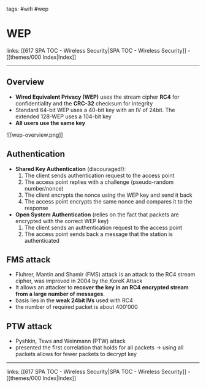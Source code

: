 tags: #wifi #wep

# WEP

links: [[617 SPA TOC - Wireless Security|SPA TOC - Wireless Security]] - [[themes/000 Index|Index]]

---

## Overview

- **Wired Equivalent Privacy (WEP)** uses the stream cipher **RC4** for confidentiality and the **CRC-32** checksum for integrity
- Standard 64-bit WEP uses a 40-bit key with an IV of 24bit. The extended 128-WEP uses a 104-bit key
- **All users use the same key**

![[wep-overview.png]]

## Authentication

- **Shared Key Authentication** (discouraged!):
	1. The client sends authentication request to the access point
	2. The access point replies with a challenge (pseudo-random number/nonce)
	3. The client encrypts the nonce using the WEP key and send it back
	4. The access point encrypts the same nonce and compares it to the response
- **Open System Authentication** (relies on the fact that packets are encrypted with the correct WEP key)
	1. The client sends an authentication request to the access point
	2. The access point sends back a message that the station is authenticated

## FMS attack

- Fluhrer, Mantin and Shamir (FMS) attack is an attack to the RC4 stream cipher, was improved in 2004 by the KoreK Attack
- It allows an attacker to **recover the key in an RC4 encrypted stream from a large number of messages**.
- basis lies in the **weak 24bit IVs** used with RC4
- the number of required packet is about 400'000

## PTW attack

- Pyshkin, Tews and Weinmann (PTW) attack
- presented the first correlation that holds for all packets $\rightarrow$ using all packets allows for fewer packets to decrypt key

---
links: [[617 SPA TOC - Wireless Security|SPA TOC - Wireless Security]] - [[themes/000 Index|Index]]